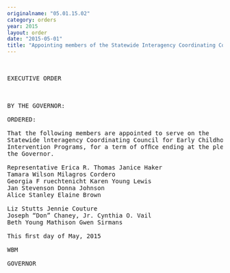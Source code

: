 ```yaml
---
originalname: "05.01.15.02"
category: orders
year: 2015
layout: order
date: "2015-05-01"
title: "Appointing members of the Statewide Interagency Coordinating Council for Early Childhood Intervention Programs"
---
```

<pre>
 

EXECUTIVE ORDER

 

BY THE GOVERNOR:

ORDERED:

That the following members are appointed to serve on the
Statewide lnteragency Coordinating Council for Early Childhood
Intervention Programs, for a term of ofﬁce ending at the pleasure of
the Governor.

Representative Erica R. Thomas Janice Haker
Tamara Wilson Milagros Cordero
Georgia F ruechtenicht Karen Young Lewis
Jan Stevenson Donna Johnson
Alice Stanley Elaine Brown

Liz Stutts Jennie Couture
Joseph “Don” Chaney, Jr. Cynthia O. Vail
Beth Young Mathison Gwen Sirmans

This ﬁrst day of May, 2015

WBM

GOVERNOR

 

 

</pre>
